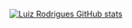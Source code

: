 [![Luiz Rodrigues GitHub stats](https://github-readme-stats.vercel.app/api?username=LuizPhelipeRodrigues)](https://github.com/LuizPhelipeRodrigues/github-readme-stats)
